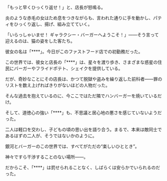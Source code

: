 <!-- title: チキン -->

「もっと早くひっくり返せ！」と、店長が怒鳴る。

炎のような赤毛の女はため息をつきながらも、言われた通りに手を動かし、パティをひっくり返し、揚げ、組み立てていく。

「いらっしゃいませ！ ギャラクシー・バーガーへようこそ！」――そう言って迎えるのは、猫の姿をした客たち。

彼女の名は「\*\*\*\*」。今日がこのファストフード店での初勤務だった。

この世界では、彼女と店長の「\*\*\*\*」は、星々を渡り歩き、さまざまな惑星の住民にバーガーやフライドポテト、シェイクを提供している。

だが、奇妙なことにその店長は、かつて脱獄や盗みを繰り返した前科者――罪のリストを数え上げればきりがないほどの人物だった。

そんな過去を抱えているのに、今ここではただ隣でハンバーガーを焼いているだけ。

そして、道徳心の強い「\*\*\*\*」も、不思議と居心地の悪さを感じていないようだった。

二人は軽口を交わし、子どもの頃の思い出を語り合う。まるで、本来は敵同士であるはずの二人が、そうではないかのように。

銀河とバーガーのこの世界では、すべてがただの“楽しいひととき”。

神々ですら干渉することのない場所――。

だからこそ、「\*\*\*\*」は罰せられることなく、しばらくは安らかでいられるのだった。
